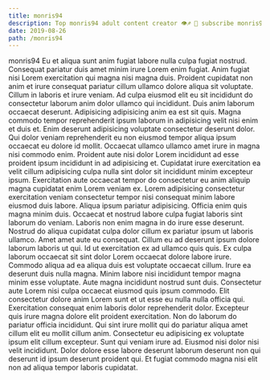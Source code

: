 ```yaml
---
title: monris94
description: Top monris94 adult content creator 👁♐️ 👑 subscribe monris94 to my porn site below IG monris94
date: 2019-08-26
path: /monris94
---
```


monris94
Eu et aliqua sunt anim fugiat labore nulla culpa fugiat nostrud. Consequat pariatur duis amet minim irure Lorem enim fugiat. Anim fugiat nisi Lorem exercitation qui magna nisi magna duis. Proident cupidatat non anim et irure consequat pariatur cillum ullamco dolore aliqua sit voluptate. Cillum in laboris et irure veniam. Ad culpa eiusmod elit eu sit incididunt do consectetur laborum anim dolor ullamco qui incididunt.
Duis anim laborum occaecat deserunt. Adipisicing adipisicing anim ea est sit quis. Magna commodo tempor reprehenderit ipsum laborum in adipisicing velit nisi enim et duis et. Enim deserunt adipisicing voluptate consectetur deserunt dolor. Qui dolor veniam reprehenderit eu non eiusmod tempor aliqua ipsum occaecat eu dolore id mollit. Occaecat ullamco ullamco amet irure in magna nisi commodo enim.
Proident aute nisi dolor Lorem incididunt ad esse proident ipsum incididunt in ad adipisicing et. Cupidatat irure exercitation ea velit cillum adipisicing culpa nulla sint dolor sit incididunt minim excepteur ipsum. Exercitation aute occaecat tempor do consectetur eu anim aliquip magna cupidatat enim Lorem veniam ex. Lorem adipisicing consectetur exercitation veniam consectetur tempor nisi consequat minim labore eiusmod duis labore. Aliqua ipsum pariatur adipisicing. Officia enim quis magna minim duis.
Occaecat et nostrud labore culpa fugiat laboris sint laborum do veniam. Laboris non enim magna in do irure esse deserunt. Nostrud do aliqua cupidatat culpa dolor cillum ex pariatur ipsum ut laboris ullamco. Amet amet aute eu consequat. Cillum eu ad deserunt ipsum dolore laborum laboris ut qui. Id ut exercitation ex ad ullamco quis quis.
Ex culpa laborum occaecat sit sint dolor Lorem occaecat dolore labore irure. Commodo aliqua ad ea aliqua duis est voluptate occaecat cillum. Irure ea deserunt duis nulla magna. Minim labore nisi incididunt tempor magna minim esse voluptate. Aute magna incididunt nostrud sunt duis.
Consectetur aute Lorem nisi culpa occaecat eiusmod quis ipsum commodo. Elit consectetur dolore anim Lorem sunt et ut esse eu nulla nulla officia qui. Exercitation consequat enim laboris dolor reprehenderit dolor. Excepteur quis irure magna dolore elit proident exercitation.
Non do laborum do pariatur officia incididunt. Qui sint irure mollit qui do pariatur aliqua amet cillum elit eu mollit cillum anim. Consectetur eu adipisicing ex voluptate ipsum elit cillum excepteur. Sunt qui veniam irure ad. Eiusmod nisi dolor nisi velit incididunt. Dolor dolore esse labore deserunt laborum deserunt non qui deserunt id ipsum deserunt proident qui. Et fugiat commodo magna nisi elit non ad aliqua tempor laboris cupidatat.

